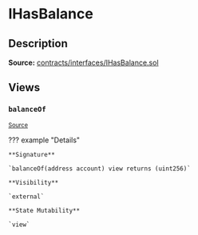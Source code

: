 # IHasBalance

## Description

**Source:** [contracts/interfaces/IHasBalance.sol](https://github.com/Synthetixio/synthetix/tree/v2.66.1/contracts/interfaces/IHasBalance.sol)

## Views

### `balanceOf`

<sub>[Source](https://github.com/Synthetixio/synthetix/tree/v2.66.1/contracts/interfaces/IHasBalance.sol#L6)</sub>

??? example "Details"

    **Signature**

    `balanceOf(address account) view returns (uint256)`

    **Visibility**

    `external`

    **State Mutability**

    `view`
